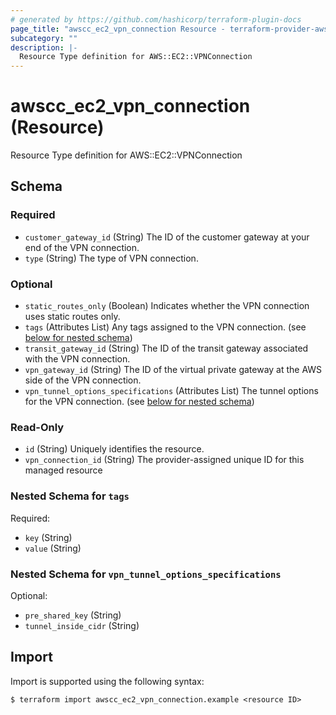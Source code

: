 ```yaml
---
# generated by https://github.com/hashicorp/terraform-plugin-docs
page_title: "awscc_ec2_vpn_connection Resource - terraform-provider-awscc"
subcategory: ""
description: |-
  Resource Type definition for AWS::EC2::VPNConnection
---
```


# awscc_ec2_vpn_connection (Resource)

Resource Type definition for AWS::EC2::VPNConnection



<!-- schema generated by tfplugindocs -->
## Schema

### Required

- `customer_gateway_id` (String) The ID of the customer gateway at your end of the VPN connection.
- `type` (String) The type of VPN connection.

### Optional

- `static_routes_only` (Boolean) Indicates whether the VPN connection uses static routes only.
- `tags` (Attributes List) Any tags assigned to the VPN connection. (see [below for nested schema](#nestedatt--tags))
- `transit_gateway_id` (String) The ID of the transit gateway associated with the VPN connection.
- `vpn_gateway_id` (String) The ID of the virtual private gateway at the AWS side of the VPN connection.
- `vpn_tunnel_options_specifications` (Attributes List) The tunnel options for the VPN connection. (see [below for nested schema](#nestedatt--vpn_tunnel_options_specifications))

### Read-Only

- `id` (String) Uniquely identifies the resource.
- `vpn_connection_id` (String) The provider-assigned unique ID for this managed resource

<a id="nestedatt--tags"></a>
### Nested Schema for `tags`

Required:

- `key` (String)
- `value` (String)


<a id="nestedatt--vpn_tunnel_options_specifications"></a>
### Nested Schema for `vpn_tunnel_options_specifications`

Optional:

- `pre_shared_key` (String)
- `tunnel_inside_cidr` (String)

## Import

Import is supported using the following syntax:

```shell
$ terraform import awscc_ec2_vpn_connection.example <resource ID>
```
